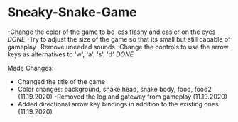 # Sneaky-Snake-Game


-Change the color of the game to be less flashy and easier on the eyes *DONE*
-Try to adjust the size of the game so that its small but still capable of gameplay
-Remove uneeded sounds
-Change the controls to use the arrow keys as alternatives to 'w', 'a', 's', 'd'  *DONE*


Made Changes:
- Changed the title of the game
- Color changes: background, snake head, snake body, food, food2 (11.19.2020)
-Removed the log and gateway from gameplay (11.19.2020)
- Added directional arrow key bindings in addition to the existing ones (11.19.2020)